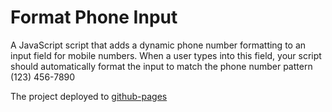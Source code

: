 # Format Phone Input

A JavaScript script that adds a dynamic phone number formatting to an input field for mobile numbers. 
When a user types into this field, your script should automatically format the input to match the phone number pattern (123) 456-7890

The project deployed to [github-pages](https://behuamuh.github.io/leetcode-assesment/)
